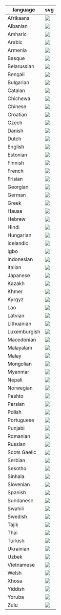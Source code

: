<div align="center">

| language | svg |
|--|--|
| Afrikaans | ![](hello-world/Afrikaans.svg) |
| Albanian | ![](hello-world/Albanian.svg) |
| Amharic | ![](hello-world/Amharic.svg) |
| Arabic | ![](hello-world/Arabic.svg) |
| Armenia | ![](hello-world/Armenia.svg) |
| Basque | ![](hello-world/Basque.svg) |
| Belarussian | ![](hello-world/Belarussian.svg) |
| Bengali | ![](hello-world/Bengali.svg) |
| Bulgarian | ![](hello-world/Bulgarian.svg) |
| Catalan | ![](hello-world/Catalan.svg) |
| Chichewa | ![](hello-world/Chichewa.svg) |
| Chinese | ![](hello-world/Chinese.svg) |
| Croatian | ![](hello-world/Croatian.svg) |
| Czech | ![](hello-world/Czech.svg) |
| Danish | ![](hello-world/Danish.svg) |
| Dutch | ![](hello-world/Dutch.svg) |
| English | ![](hello-world/English.svg) |
| Estonian | ![](hello-world/Estonian.svg) |
| Finnish | ![](hello-world/Finnish.svg) |
| French | ![](hello-world/French.svg) |
| Frisian | ![](hello-world/Frisian.svg) |
| Georgian | ![](hello-world/Georgian.svg) |
| German | ![](hello-world/German.svg) |
| Greek | ![](hello-world/Greek.svg) |
| Hausa | ![](hello-world/Hausa.svg) |
| Hebrew | ![](hello-world/Hebrew.svg) |
| Hindi | ![](hello-world/Hindi.svg) |
| Hungarian | ![](hello-world/Hungarian.svg) |
| Icelandic | ![](hello-world/Icelandic.svg) |
| Igbo | ![](hello-world/Igbo.svg) |
| Indonesian | ![](hello-world/Indonesian.svg) |
| Italian | ![](hello-world/Italian.svg) |
| Japanese | ![](hello-world/Japanese.svg) |
| Kazakh | ![](hello-world/Kazakh.svg) |
| Khmer | ![](hello-world/Khmer.svg) |
| Kyrgyz | ![](hello-world/Kyrgyz.svg) |
| Lao | ![](hello-world/Lao.svg) |
| Latvian | ![](hello-world/Latvian.svg) |
| Lithuanian | ![](hello-world/Lithuanian.svg) |
| Luxemburgish | ![](hello-world/Luxemburgish.svg) |
| Macedonian | ![](hello-world/Macedonian.svg) |
| Malayalam | ![](hello-world/Malayalam.svg) |
| Malay | ![](hello-world/Malay.svg) |
| Mongolian | ![](hello-world/Mongolian.svg) |
| Myanmar | ![](hello-world/Myanmar.svg) |
| Nepali | ![](hello-world/Nepali.svg) |
| Norwegian | ![](hello-world/Norwegian.svg) |
| Pashto | ![](hello-world/Pashto.svg) |
| Persian | ![](hello-world/Persian.svg) |
| Polish | ![](hello-world/Polish.svg) |
| Portuguese | ![](hello-world/Portuguese.svg) |
| Punjabi | ![](hello-world/Punjabi.svg) |
| Romanian | ![](hello-world/Romanian.svg) |
| Russian | ![](hello-world/Russian.svg) |
| Scots Gaelic | ![](hello-world/Scots-Gaelic.svg) |
| Serbian | ![](hello-world/Serbian.svg) |
| Sesotho | ![](hello-world/Sesotho.svg) |
| Sinhala | ![](hello-world/Sinhala.svg) |
| Slovenian | ![](hello-world/Slovenian.svg) |
| Spanish | ![](hello-world/Spanish.svg) |
| Sundanese | ![](hello-world/Sundanese.svg) |
| Swahili | ![](hello-world/Swahili.svg) |
| Swedish | ![](hello-world/Swedish.svg) |
| Tajik | ![](hello-world/Tajik.svg) |
| Thai | ![](hello-world/Thai.svg) |
| Turkish | ![](hello-world/Turkish.svg) |
| Ukrainian | ![](hello-world/Ukrainian.svg) |
| Uzbek | ![](hello-world/Uzbek.svg) |
| Vietnamese | ![](hello-world/Vietnamese.svg) |
| Welsh | ![](hello-world/Welsh.svg) |
| Xhosa | ![](hello-world/Xhosa.svg) |
| Yiddish | ![](hello-world/Yiddish.svg) |
| Yoruba | ![](hello-world/Yoruba.svg) |
| Zulu | ![](hello-world/Zulu.svg) |

 <div>
